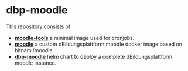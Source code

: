 # dbp-moodle

This repository consists of
* [**moodle-tools**](moodle-tools/README.md) a minimal image used for cronjobs.
* [**moodle**](moodle/README.md) a custom dBildungsplattform moodle docker image based on bitnami/moodle.
* [**dbp-moodle**](charts/dbp-moodle/README.md) helm chart to deploy a complete dBildungsplattform moodle instance. 